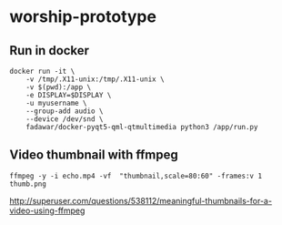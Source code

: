 # worship-prototype

Run in docker
-------------
```
docker run -it \
    -v /tmp/.X11-unix:/tmp/.X11-unix \
    -v $(pwd):/app \
    -e DISPLAY=$DISPLAY \
    -u myusername \
    --group-add audio \
    --device /dev/snd \
    fadawar/docker-pyqt5-qml-qtmultimedia python3 /app/run.py
```

Video thumbnail with ffmpeg
---------------------------
```
ffmpeg -y -i echo.mp4 -vf  "thumbnail,scale=80:60" -frames:v 1 thumb.png
```
http://superuser.com/questions/538112/meaningful-thumbnails-for-a-video-using-ffmpeg